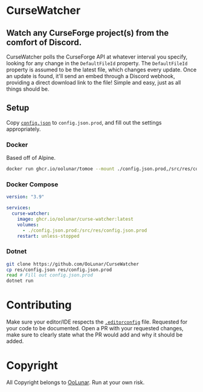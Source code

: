 # CurseWatcher
## Watch any CurseForge project(s) from the comfort of Discord.
CurseWatcher polls the CurseForge API at whatever interval you specify, looking for any change in the `DefaultFileId` property. The `DefaultFileId` property is assumed to be the latest file, which changes every update. Once an update is found, it'll send an embed through a Discord webhook, providing a direct download link to the file! Simple and easy, just as all things should be.

## Setup
Copy [`config.json`](./res/config.json) to `config.json.prod`, and fill out the settings appropriately.

### Docker
Based off of Alpine.
```bash
docker run ghcr.io/oolunar/tomoe --mount ./config.json.prod,/src/res/config.json.prod
```

### Docker Compose
```yml
version: "3.9"

services:
  curse-watcher:
    image: ghcr.io/oolunar/curse-watcher:latest
    volumes:
      - ./config.json.prod:/src/res/config.json.prod
    restart: unless-stopped
```

### Dotnet
```bash
git clone https://github.com/OoLunar/CurseWatcher
cp res/config.json res/config.json.prod
read # Fill out config.json.prod
dotnet run
```

# Contributing
Make sure your editor/IDE respects the [`.editorconfig`](./.editorconfig) file. Requested for your code to be documented. Open a PR with your requested changes, make sure to clearly state what the PR would add and why it should be added.

# Copyright
All Copyright belongs to [OoLunar](https://github.com/OoLunar). Run at your own risk.